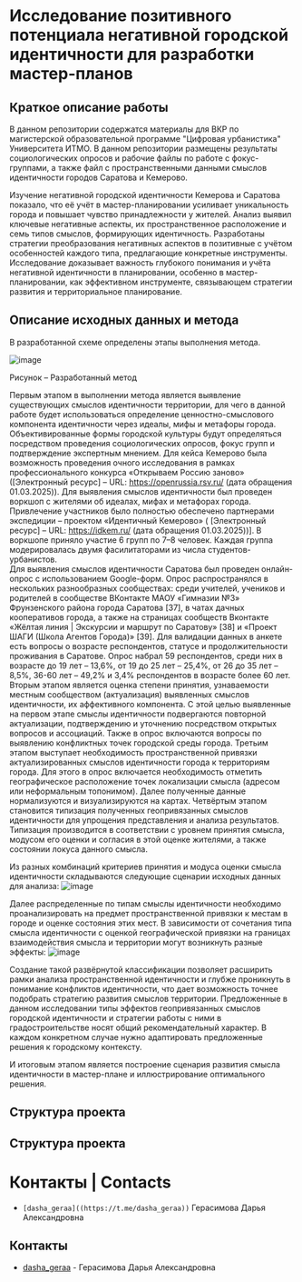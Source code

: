 # Исследование позитивного потенциала негативной городской идентичности для разработки мастер-планов
Краткое описание работы
----------

В данном репозитории содержатся материалы для ВКР по магистерской образовательной программе "Цифровая урбанистика" Университета ИТМО.
В данном репозитории размещены результаты социологических опросов и рабочие файлы по работе с фокус-группами, а также файл с пространственными данными смыслов идентичности городов Саратова и Кемерово.

Изучение негативной городской идентичности Кемерова и Саратова показало, что её учёт в мастер-планировании усиливает уникальность города и повышает чувство принадлежности у жителей.  Анализ выявил ключевые негативные аспекты, их пространственное расположение и семь типов смыслов, формирующих идентичность.
Разработаны стратегии преобразования негативных аспектов в позитивные с учётом особенностей каждого типа, предлагающие конкретные инструменты.  Исследование доказывает важность глубокого понимания и учёта негативной идентичности в планировании, особенно в мастер-планировании, как эффективном инструменте, связывающем стратегии развития и территориальное планирование.

Описание исходных данных и метода
----------
В разработанной схеме определены этапы выполнения метода.

![image](https://github.com/user-attachments/assets/1f2ee837-92c9-45ee-8ecb-1b644c9a5a72)

Рисунок  – Разработанный метод

Первым этапом в выполнении метода является выявление существующих смыслов идентичности территории, для чего в данной работе будет использоваться определение ценностно-смыслового компонента идентичности через идеалы, мифы и метафоры города. Объективированные формы городской культуры будут определяться посредством проведения социологических опросов, фокус групп и подтверждение экспертным мнением. Для кейса Кемерово была возможность проведения очного исследования в рамках профессионального конкурса «Открываем Россию заново» ([Электронный ресурс] – URL: https://openrussia.rsv.ru/ (дата обращения 01.03.2025)). Для выявления смыслов идентичности был проведен воркшоп с жителями об идеалах, мифах и метафорах города. Привлечение участников было полностью обеспечено партнерами экспедиции – проектом «Идентичный Кемерово» ( [Электронный ресурс] – URL:  https://idkem.ru/ (дата обращения 01.03.2025))]. В воркшопе приняло участие 6 групп по 7–8 человек. Каждая группа модерировалась двумя фасилитаторами из числа студентов-урбанистов.  
Для выявления смыслов идентичности Саратова был проведен онлайн-опрос с использованием Google-форм. Опрос распространялся в нескольких разнообразных сообществах: среди учителей, учеников и родителей в сообществе ВКонтакте МАОУ «Гимназии №3» Фрунзенского района города Саратова [37], в чатах дачных кооперативов города, а также на страницах сообществ Вконтакте «Жёлтая линия | Экскурсии и маршрут по Саратову» [38]  и «Проект ШАГИ (Школа Агентов Города)» [39]. Для валидации данных в анкете есть вопросы о возрасте респондентов, статусе и продолжительности проживания в Саратове. Опрос набрал 59 респондентов, среди них в возрасте до 19 лет – 13,6%, от 19 до 25 лет – 25,4%, от 26 до 35 лет – 8,5%, 36-60 лет – 49,2% и 3,4% респондентов в возрасте более 60 лет.
Вторым этапом является оценка степени принятия, узнаваемости местным сообществом (актуализация) выявленных смыслов идентичности, их аффективного компонента. С этой целью выявленные на первом этапе смыслы идентичности подвергаются повторной актуализации, подтверждению и уточнению посредством открытых вопросов и ассоциаций. Также в опрос включаются вопросы по выявлению конфликтных точек городской среды города. 
Третьим этапом выступает необходимость пространственной привязки актуализированных смыслов идентичности города к территориям города. Для этого в опрос включается необходимость отметить географическое расположение точек локализации смысла (адресом или неформальным топонимом). Далее полученные данные нормализуются и визуализируются на картах.
Четвёртым этапом становится типизация полученных геопривязанных смыслов идентичности для упрощения представления и анализа результатов. Типизация производится в соответствии с уровнем принятия смысла, модусом его оценки и согласия в этой оценке жителями, а также состоянии локуса данного смысла.

Из разных комбинаций критериев принятия и модуса оценки смысла идентичности складываются следующие сценарии исходных данных для анализа:
![image](https://github.com/user-attachments/assets/85adfe72-b3b7-46e7-b5f1-519a11221688)

Далее распределенные по типам смыслы идентичности необходимо проанализировать на предмет пространственной привязки к местам в городе и оценке состояния этих мест. 
В зависимости от сочетания типа смысла идентичности с оценкой географической привязки на границах взаимодействия смысла и территории могут возникнуть разные эффекты:
![image](https://github.com/user-attachments/assets/2ca63588-4abb-47dc-8799-3c1cb6cc289d)


Создание такой развёрнутой классификации позволяет расширить рамки анализа пространственной идентичности и глубже проникнуть в понимание конфликтов идентичности, что дает возможность точнее подобрать стратегию развития смыслов территории.
Предложенные в данном исследовании типы эффектов геопривязанных смыслов городской идентичности и стратегии работы с ними в градостроительстве носят общий рекомендательный характер. В каждом конкретном случае нужно адаптировать предложенные решения к городскому контексту.

И итоговым этапом является построение сценария развития смысла идентичности в мастер-плане и иллюстрирование оптимального решения.

Структура проекта
----------

Структура проекта
----------

# Контакты | Contacts
- `[dasha_geraa]((https://t.me/dasha_geraa))` Герасимова Дарья Александровна

## Контакты
- [dasha_geraa](https://t.me/dasha_geraa) - Герасимова Дарья Александровна



